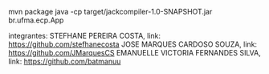 mvn package
java -cp target/jackcompiler-1.0-SNAPSHOT.jar br.ufma.ecp.App

integrantes: 
STEFHANE PEREIRA COSTA, link: https://github.com/stefhanecosta
JOSE MARQUES CARDOSO SOUZA, link: https://github.com/JMarquesCS
EMANUELLE VICTORIA FERNANDES SILVA, link: https://github.com/batmanuu